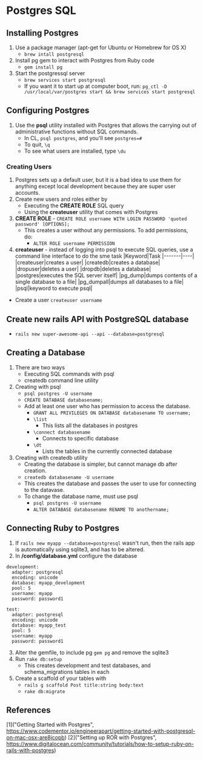 # Postgres SQL

## Installing Postgres
1. Use a package manager (apt-get for Ubuntu or Homebrew for OS X)
    * `brew intall postgresql`
2. Install pg gem to interact with Postgres from Ruby code
    * `gem install pg`
3. Start the postgressql server
    * `brew services start postgresql`
    * If you want it to start up at computer boot, run: `pg_ctl -D /usr/local/var/postgres start && brew services start postgresql`

## Configuring Postgres
1. Use the __psql__ utility installed with Postgres that allows the carrying out of administrative functions without SQL commands.
    * In CL, `psql postgres`, and you'll see `postgres=#`
    * To quit, `\q`
    * To see what users are installed, type `\du`

### Creating Users
1. Postgres sets up a default user, but it is a bad idea to use them for anything except local development because they are super user accounts.
2. Create new users and roles either by
    * Executing the __CREATE ROLE__ SQL query
    * Using the __createuser__ utility that comes with Postgres
3. __CREATE ROLE__ - `CREATE ROLE username WITH LOGIN PASSWORD 'quoted password' [OPTIONS];`
    * This creates a user without any permissions. To add permissions, do:
        * `ALTER ROLE username PERMISSION`
4. __createuser__ - instead of logging into psql to execute SQL queries, use a command line interface to do the sme task
|Keyword|Task
|-------|----|
|createuser|creates a user|
|createdb|creates a database|
|dropuser|deletes a user|
|dropdb|deletes a database|
|postgres|executes the SQL server itself|
|pg_dump|dumps contents of a single database to a file|
|pg_dumpall|dumps all databases to a file|
|psql|keyword to execute psql|
* Create a user `createuser username`

## Create new rails API with PostgreSQL database
* `rails new super-awesome-api --api --database=postgresql`

## Creating a Database
1. There are two ways
    * Executing SQL commands with psql
    * createdb command line utility
2. Creating with psql
    * `psql postgres -U username`
    * `CREATE DATABASE databasename;`
    * Add at least one user who has permission to access the database.
        * `GRANT ALL PRIVILEGES ON DATABASE databasename TO username;`
        * `\list`
            * This lists all the databases in postgres
        * `\connect databasename`
            * Connects to specific database
        * `\dt`
            * Lists the tables in the currently connected database
3. Creating with createdb utility
    * Creating the database is simpler, but cannot manage db after creation.
    * `createdb databasename -U username`
    * This creates the database and passes the user to use for connecting to the datavase.
    * To change the database name, must use psql
        * `psql postgres -U username`
        * `ALTER DATABASE databasename RENAME TO anothername;`

## Connecting Ruby to Postgres
1. If `rails new myapp --database=postgresql` wasn't run, then the rails app is automatically using sqlite3, and has to be altered.
2. In __/config/database.yml__ configure the database
```
development:
  adapter: postgresql
  encoding: unicode
  database: myapp_development
  pool: 5
  username: myapp
  password: password1

test:
  adapter: postgresql
  encoding: unicode
  database: myapp_test
  pool: 5
  username: myapp
  password: password1
```
3. Alter the gemfile, to include pg `gem pg` and remove the sqlite3
4. Run `rake db:setup`
    * This creates development and test databases, and schema_migrations tables in each
5. Create a scaffold of your tables with
    * `rails g scaffold Post title:string body:text`
    * `rake db:migrate`


## References
[1]("Getting Started with Postgres", https://www.codementor.io/engineerapart/getting-started-with-postgresql-on-mac-osx-are8jcopb)
[2]("Setting up ROR with Postgres", https://www.digitalocean.com/community/tutorials/how-to-setup-ruby-on-rails-with-postgres)